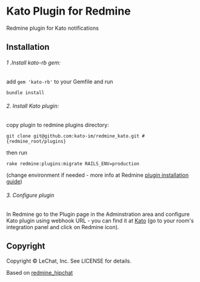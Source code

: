 Kato Plugin for Redmine
==========================

Redmine plugin for Kato notifications


Installation
------------

###### 1 .Install kato-rb gem:

add `gem 'kato-rb'` to your Gemfile and run

    bundle install

###### 2. Install Kato plugin:

copy plugin to redmine plugins directory:

    git clone git@github.com:kato-im/redmine_kato.git #{redmine_root/plugins}

then run

    rake redmine:plugins:migrate RAILS_ENV=production

(change environment if needed - more info at Redmine [plugin installation guide](http://www.redmine.org/wiki/redmine/Plugins))

###### 3. Configure plugin

In Redmine go to the Plugin page in the Adminstration area and configure Kato plugin using webhook URL - you can find it at [Kato](https://kato.im) (go to your room's integration panel and click on Redmine icon).

Copyright
------------

Copyright © LeChat, Inc. See LICENSE for details.

Based on [redmine_hipchat](https://github.com/hipchat/redmine_hipchat)
